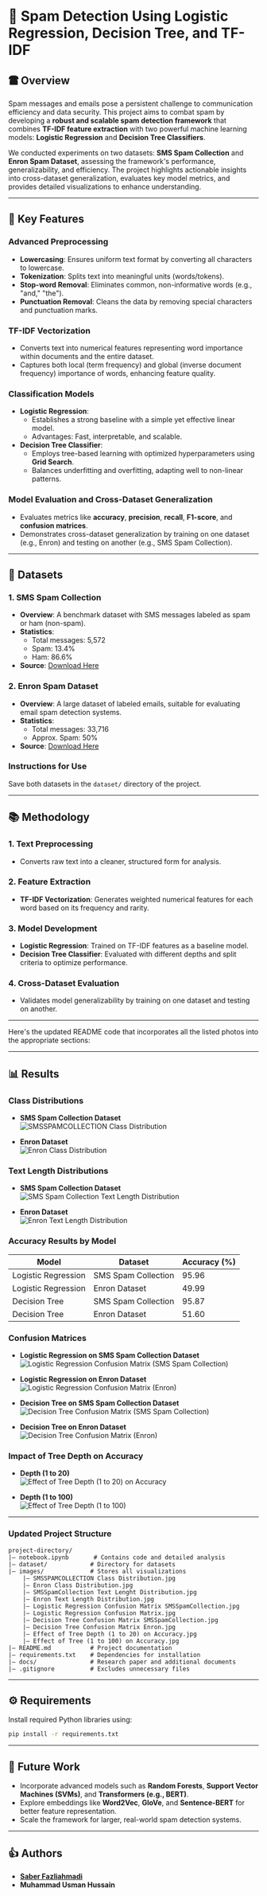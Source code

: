 # 📧 Spam Detection Using Logistic Regression, Decision Tree, and TF-IDF

## 🖀 Overview
Spam messages and emails pose a persistent challenge to communication efficiency and data security. This project aims to combat spam by developing a **robust and scalable spam detection framework** that combines **TF-IDF feature extraction** with two powerful machine learning models: **Logistic Regression** and **Decision Tree Classifiers**.

We conducted experiments on two datasets: **SMS Spam Collection** and **Enron Spam Dataset**, assessing the framework's performance, generalizability, and efficiency. The project highlights actionable insights into cross-dataset generalization, evaluates key model metrics, and provides detailed visualizations to enhance understanding.

---

## 🚀 Key Features

### Advanced Preprocessing
- **Lowercasing**: Ensures uniform text format by converting all characters to lowercase.
- **Tokenization**: Splits text into meaningful units (words/tokens).
- **Stop-word Removal**: Eliminates common, non-informative words (e.g., "and," "the").
- **Punctuation Removal**: Cleans the data by removing special characters and punctuation marks.

### TF-IDF Vectorization
- Converts text into numerical features representing word importance within documents and the entire dataset.
- Captures both local (term frequency) and global (inverse document frequency) importance of words, enhancing feature quality.

### Classification Models
- **Logistic Regression**:
  - Establishes a strong baseline with a simple yet effective linear model.
  - Advantages: Fast, interpretable, and scalable.
- **Decision Tree Classifier**:
  - Employs tree-based learning with optimized hyperparameters using **Grid Search**.
  - Balances underfitting and overfitting, adapting well to non-linear patterns.

### Model Evaluation and Cross-Dataset Generalization
- Evaluates metrics like **accuracy**, **precision**, **recall**, **F1-score**, and **confusion matrices**.
- Demonstrates cross-dataset generalization by training on one dataset (e.g., Enron) and testing on another (e.g., SMS Spam Collection).

---

## 📜 Datasets

### 1. **SMS Spam Collection**
- **Overview**: A benchmark dataset with SMS messages labeled as spam or ham (non-spam).
- **Statistics**:
  - Total messages: 5,572
  - Spam: 13.4%
  - Ham: 86.6%
- **Source**: [Download Here](https://archive.ics.uci.edu/ml/datasets/sms+spam+collection)

### 2. **Enron Spam Dataset**
- **Overview**: A large dataset of labeled emails, suitable for evaluating email spam detection systems.
- **Statistics**:
  - Total messages: 33,716
  - Approx. Spam: 50%
- **Source**: [Download Here](https://github.com/MWiechmann/enron_spam_data?tab=readme-ov-file)

### Instructions for Use
Save both datasets in the `dataset/` directory of the project.

---

## 📚 Methodology

### 1. Text Preprocessing
- Converts raw text into a cleaner, structured form for analysis.

### 2. Feature Extraction
- **TF-IDF Vectorization**: Generates weighted numerical features for each word based on its frequency and rarity.

### 3. Model Development
- **Logistic Regression**: Trained on TF-IDF features as a baseline model.
- **Decision Tree Classifier**: Evaluated with different depths and split criteria to optimize performance.

### 4. Cross-Dataset Evaluation
- Validates model generalizability by training on one dataset and testing on another.

---

Here's the updated README code that incorporates all the listed photos into the appropriate sections:

---

## 📊 Results

### Class Distributions
- **SMS Spam Collection Dataset**  
  ![SMSSPAMCOLLECTION Class Distribution]([images/SMSSPAMCOLLECTION%20Class%20Distribution.jpg](https://github.com/saberfazliahmadi/spam-detection-tfidf/blob/main/images/SMSSPAMCOLLECTION%20CLass%20Distribution.jpg))

- **Enron Dataset**  
  ![Enron Class Distribution](images/Enron%20Class%20Distribution.jpg)

### Text Length Distributions
- **SMS Spam Collection Dataset**  
  ![SMS Spam Collection Text Length Distribution](images/SMSSpamCollection%20Text%20Lenght%20Distribution.jpg)

- **Enron Dataset**  
  ![Enron Text Length Distribution](images/Enron%20Text%20Length%20Distribution.jpg)

### Accuracy Results by Model
| Model                | Dataset                 | Accuracy (%) |
|----------------------|-------------------------|--------------|
| Logistic Regression  | SMS Spam Collection    | 95.96        |
| Logistic Regression  | Enron Dataset          | 49.99        |
| Decision Tree        | SMS Spam Collection    | 95.87        |
| Decision Tree        | Enron Dataset          | 51.60        |

### Confusion Matrices
- **Logistic Regression on SMS Spam Collection Dataset**  
  ![Logistic Regression Confusion Matrix (SMS Spam Collection)](images/Logistic%20Regression%20Confusion%20Matrix%20SMSSpamCollection.jpg)

- **Logistic Regression on Enron Dataset**  
  ![Logistic Regression Confusion Matrix (Enron)](images/Logistic%20Regression%20Confusion%20Matrix.jpg)

- **Decision Tree on SMS Spam Collection Dataset**  
  ![Decision Tree Confusion Matrix (SMS Spam Collection)](images/Decision%20Tree%20Confusion%20Matrix%20SMSSpamCollection.jpg)

- **Decision Tree on Enron Dataset**  
  ![Decision Tree Confusion Matrix (Enron)](images/Decision%20Tree%20Confusion%20Matrix%20Enron.jpg)

### Impact of Tree Depth on Accuracy
- **Depth (1 to 20)**  
 ![Effect of Tree Depth (1 to 20) on Accuracy](images/Effect%20of%20Tree%20Depth%20(1%20to%2020)%20on%20Accuracy.jpg)

- **Depth (1 to 100)**  
  ![Effect of Tree Depth (1 to 100)](images/Effect%20of%20Tree%20(1%20to%20100)%20on%20Accuracy.jpg)

---

### Updated Project Structure

```
project-directory/
|— notebook.ipynb       # Contains code and detailed analysis
|— dataset/            # Directory for datasets
|— images/             # Stores all visualizations
    |— SMSSPAMCOLLECTION Class Distribution.jpg
    |— Enron Class Distribution.jpg
    |— SMSSpamCollection Text Lenght Distribution.jpg
    |— Enron Text Length Distribution.jpg
    |— Logistic Regression Confusion Matrix SMSSpamCollection.jpg
    |— Logistic Regression Confusion Matrix.jpg
    |— Decision Tree Confusion Matrix SMSSpamCollection.jpg
    |— Decision Tree Confusion Matrix Enron.jpg
    |— Effect of Tree Depth (1 to 20) on Accuracy.jpg
    |— Effect of Tree (1 to 100) on Accuracy.jpg
|— README.md           # Project documentation
|— requirements.txt    # Dependencies for installation
|— docs/               # Research paper and additional documents
|— .gitignore          # Excludes unnecessary files
```
---
## ⚙️ Requirements

Install required Python libraries using:
```bash
pip install -r requirements.txt
```

---

## 🌟 Future Work

- Incorporate advanced models such as **Random Forests**, **Support Vector Machines (SVMs)**, and **Transformers (e.g., BERT)**.
- Explore embeddings like **Word2Vec**, **GloVe**, and **Sentence-BERT** for better feature representation.
- Scale the framework for larger, real-world spam detection systems.

---

## 👍 Authors

- **[Saber Fazliahmadi](https://github.com/saberfazliahmadi)**
- **Muhammad Usman Hussain**
